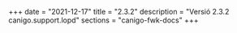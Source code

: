 +++
date        = "2021-12-17"
title       = "2.3.2"
description = "Versió 2.3.2 canigo.support.lopd"
sections    = "canigo-fwk-docs"
+++